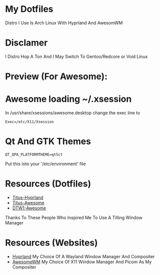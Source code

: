 # My Dotfiles

Distro I Use Is Arch Linux With Hyprland And AwesomWM

# Disclamer 
I Distro Hop A Ton And I May Switch To Gentoo/Redcore or Void Linux

# Preview (For Awesome): 

# Awesome loading ~/.xsession
In /usr/share/xsessions/awesome.desktop change the exec line to
```
Exec=/etc/X11/Xsession
```

# Qt And GTK Themes
```
QT_QPA_PLATFORMTHEME=qt5ct 
```
Put this into your '/etc/environment' file

# Resources (Dotfiles)
- [Titus-Hyprland](https://github.com/ChrisTitusTech/hyprland-titus)
- [Titus-Awesome](https://github.com/ChrisTitusTech/titus-awesome)
- [DTW1-Awesome](https://gitlab.com/dwt1/dotfiles/-/tree/master/.config/awesome)

Thanks To These People Who Inspired Me To Use A Tilling Window Manager

# Resources (Websites)
- [Hyprland](https://wiki.hyprland.org/) My Choice Of A Wayland Window Manager And Compositer
- [AwesomeWM](https://awesomewm.org/) My Choice Of X11 Window Manager And Picom As My Compositer
